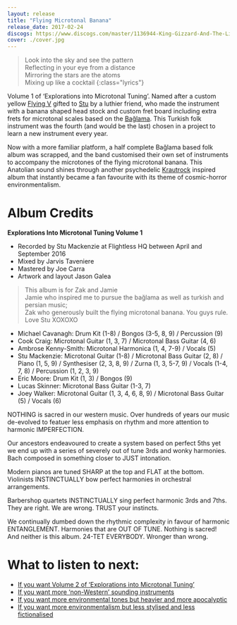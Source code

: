 ```yaml
---
layout: release
title: "Flying Microtonal Banana"
release_date: 2017-02-24
discogs: https://www.discogs.com/master/1136944-King-Gizzard-And-The-Lizard-Wizard-Flying-Microtonal-Banana-Explorations-Into-Microtonal-Tuning-Volu
cover: ./cover.jpg
---
```


> Look into the sky and see the pattern  
> Reflecting in your eye from a distance  
> Mirroring the stars are the atoms  
> Mixing up like a cocktail
{:class="lyrics"}

Volume 1 of ‘Explorations into Microtonal Tuning’. Named after a custom yellow [Flying V](https://en.wikipedia.org/wiki/Gibson_Flying_V) gifted to [Stu](https://kglw.net/band-bio) by a luthier friend, who made the instrument with a banana shaped head stock and custom fret board including extra frets for microtonal scales based on the [Bağlama](https://en.wikipedia.org/wiki/Ba%C4%9Flama). This Turkish folk instrument was the fourth (and would be the last) chosen in a project to learn a new instrument every year.

Now with a more familiar platform, a half complete Bağlama based folk album was scrapped, and the band customised their own set of instruments to accompany the microtones of the flying microtonal banana. This Anatolian sound shines through another psychedelic [Krautrock](https://en.wikipedia.org/wiki/Krautrock) inspired album that instantly became a fan favourite with its theme of cosmic-horror environmentalism.

# Album Credits

**Explorations Into Microtonal Tuning Volume 1**

* Recorded by Stu Mackenzie at Flightless HQ between April and September 2016
* Mixed by Jarvis Taveniere
* Mastered by Joe Carra
* Artwork and layout Jason Galea

> This album is for Zak and Jamie  
> Jamie who inspired me to pursue the bağlama as well as turkish and persian music;  
> Zak who generously built the flying microtonal banana. You guys rule. Love Stu XOXOXO  

* Michael Cavanagh: Drum Kit (1-8) / Bongos (3-5, 8, 9) / Percussion (9)
* Cook Craig: Microtonal Guitar (1, 3, 7) / Microtonal Bass Guitar (4, 6)
* Ambrose Kenny-Smith: Microtonal Harmonica (1, 4, 7-9) / Vocals (5)
* Stu Mackenzie: Microtonal Guitar (1-8) / Microtonal Bass Guitar (2, 8) / Piano (1, 5, 9) / Synthesiser (2, 3, 8, 9) / Zurna (1, 3, 5-7, 9) / Vocals (1-4, 7, 8) / Percussion (1, 2, 3, 9)
* Eric Moore: Drum Kit (1, 3) / Bongos (9)
* Lucas Skinner: Microtonal Bass Guitar (1-3, 7)
* Joey Walker: Microtonal Guitar (1, 3, 4, 6, 8, 9) / Microtonal Bass Guitar (5) / Vocals (6)

NOTHING is sacred in our western music.
Over hundreds of years our music de-evolved to featuer less emphasis on rhythm and more attention to harmonic IMPERFECTION.

Our ancestors endeavoured to create a system based on perfect 5ths yet we end up with a series of severely out of tune 3rds and wonky harmonies.
Bach composed in something closer to JUST intonation.

Modern pianos are tuned SHARP at the top and FLAT at the bottom. 
Violinists INSTINCTUALLY bow perfect harmonies in orchestral arrangements.

Barbershop quartets INSTINCTUALLY sing perfect harmonic 3rds and 7ths.
They are right. We are wrong. TRUST your instincts.

We continually dumbed down the rhythmic complexity in favour of harmonic ENTANGLEMENT.
Harmonies that are OUT OF TUNE. 
Nothing is sacred!
And neither is this album.
24-TET EVERYBODY.
Wronger than wrong.

# What to listen to next:

*   [If you want Volume 2 of ‘Explorations into Microtonal Tuning’](../kg)
*   [If you want more ‘non-Western’ sounding instruments](../float-along-fill-your-lungs)
*   [If you want more environmental tones but heavier and more apocalyptic](../infest-the-rats-nest)
*   [If you want more environmentalism but less stylised and less fictionalised](../fishing-for-fishies)
